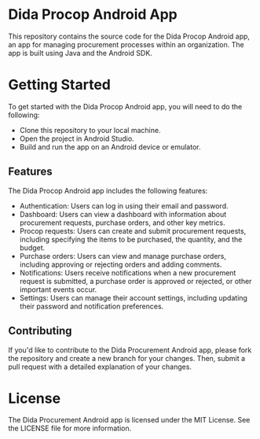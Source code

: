 # Dida Procop Android App
This repository contains the source code for the Dida Procop Android app, an app for managing procurement processes within an organization. The app is built using Java and the Android SDK.

# Getting Started
To get started with the Dida Procop Android app, you will need to do the following:

- Clone this repository to your local machine.
- Open the project in Android Studio.
- Build and run the app on an Android device or emulator.
## Features
The Dida Procop Android app includes the following features:

- Authentication: Users can log in using their email and password.
- Dashboard: Users can view a dashboard with information about procurement requests, purchase orders, and other key metrics.
- Procop requests: Users can create and submit procurement requests, including specifying the items to be purchased, the quantity, and the budget.
- Purchase orders: Users can view and manage purchase orders, including approving or rejecting orders and adding comments.
- Notifications: Users receive notifications when a new procurement request is submitted, a purchase order is approved or rejected, or other important events occur.
- Settings: Users can manage their account settings, including updating their password and notification preferences.
## Contributing
If you'd like to contribute to the Dida Procurement Android app, please fork the repository and create a new branch for your changes. Then, submit a pull request with a detailed explanation of your changes.

# License
The Dida Procurement Android app is licensed under the MIT License. See the LICENSE file for more information.
